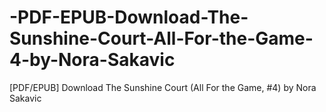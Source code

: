 # -PDF-EPUB-Download-The-Sunshine-Court-All-For-the-Game-4-by-Nora-Sakavic
[PDF/EPUB] Download The Sunshine Court (All For the Game, #4) by Nora Sakavic
